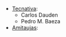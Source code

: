 - [Tecnativa](https://www.tecnativa.com):
  - Carlos Dauden
  - Pedro M. Baeza
- [Amitaujas](https://www.amitaujas.com):
